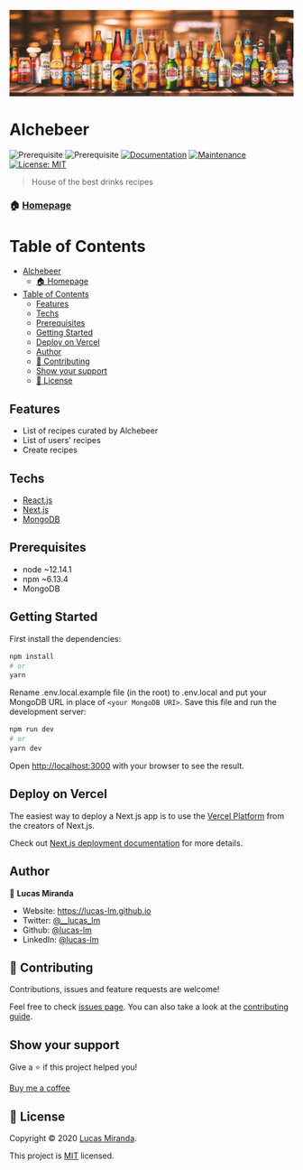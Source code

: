 ![banner](/public/banner2.jpg)

# Alchebeer

![Prerequisite](https://img.shields.io/badge/node-~12.14.1-blue.svg)
![Prerequisite](https://img.shields.io/badge/npm-~6.13.4-blue.svg)
[![Documentation](https://img.shields.io/badge/documentation-yes-brightgreen.svg)](https://github.com/lucas-lm/alchebeer#readme)
[![Maintenance](https://img.shields.io/badge/Maintained%3F-yes-green.svg)](https://github.com/lucas-lm/alchebeer/graphs/commit-activity)
[![License: MIT](https://img.shields.io/github/license/lucas-lm/alchebeer)](https://github.com/lucas-lm/alchebeer/blob/master/LICENSE)

> House of the best drinks recipes

### 🏠 [Homepage](https://alchebeer.vercel.app)

# Table of Contents

- [Alchebeer](#alchebeer)
    - [🏠 Homepage](#-homepage)
- [Table of Contents](#table-of-contents)
  - [Features](#features)
  - [Techs](#techs)
  - [Prerequisites](#prerequisites)
  - [Getting Started](#getting-started)
  - [Deploy on Vercel](#deploy-on-vercel)
  - [Author](#author)
  - [🤝 Contributing](#-contributing)
  - [Show your support](#show-your-support)
  - [📝 License](#-license)

## Features

- List of recipes curated by Alchebeer
- List of users' recipes
- Create recipes

## Techs

- [React.js](https://reactjs.org/)
- [Next.js](https://nextjs.org/)
- [MongoDB](https://www.mongodb.com/)

## Prerequisites

- node ~12.14.1
- npm ~6.13.4
- MongoDB

## Getting Started

First install the dependencies:

```bash
npm install
# or
yarn
```

Rename .env.local.example file (in the root) to .env.local and put your MongoDB URL in place of `<your MongoDB URI>`. Save this file and run the development server:

```bash
npm run dev
# or
yarn dev
```

Open [http://localhost:3000](http://localhost:3000) with your browser to see the result.

## Deploy on Vercel

The easiest way to deploy a Next.js app is to use the [Vercel Platform](https://vercel.com/import?utm_medium=default-template&filter=next.js&utm_source=create-next-app&utm_campaign=create-next-app-readme) from the creators of Next.js.

Check out [Next.js deployment documentation](https://nextjs.org/docs/deployment) for more details.

## Author

👤 **Lucas Miranda**

- Website: https://lucas-lm.github.io
- Twitter: [@\_\_lucas_lm](https://twitter.com/__lucas_lm)
- Github: [@lucas-lm](https://github.com/lucas-lm)
- LinkedIn: [@lucas-lm](https://linkedin.com/in/lucas-lm)

## 🤝 Contributing

Contributions, issues and feature requests are welcome!

Feel free to check [issues page](https://github.com/lucas-lm/alchebeer/issues). You can also take a look at the [contributing guide](https://github.com/lucas-lm/alchebeer/blob/master/CONTRIBUTING.md).

## Show your support

Give a ⭐️ if this project helped you!

[Buy me a coffee](https://www.buymeacoffee.com/nVG4BNJ)

## 📝 License

Copyright © 2020 [Lucas Miranda](https://github.com/lucas-lm).

This project is [MIT](https://github.com/lucas-lm/alchebeer/blob/master/LICENSE) licensed.
